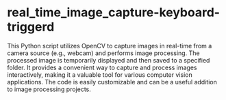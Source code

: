 # real_time_image_capture-keyboard-triggerd
This Python script utilizes OpenCV to capture images in real-time from a camera source (e.g., webcam) and performs image processing. The processed image is temporarily displayed and then saved to a specified folder. It provides a convenient way to capture and process images interactively, making it a valuable tool for various computer vision applications. The code is easily customizable and can be a useful addition to image processing projects.
